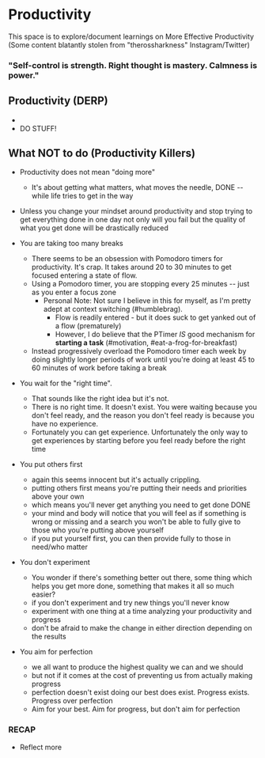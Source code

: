 # Productivity
This space is to explore/document learnings on More Effective Productivity
(Some content blatantly stolen from "therossharkness" Instagram/Twitter)

### "Self-control is strength. Right thought is mastery. Calmness is power."


## Productivity (DERP)
- <Words go here>
- DO STUFF!



## What NOT to do (Productivity Killers)
- Productivity does not mean "doing more"
  - It's about getting what matters, what moves the needle, DONE -- while life tries to get in the way

- Unless you change your mindset around productivity and stop trying to get everything done in one day not only will you fail but the quality of what you get done will be drastically reduced

- You are taking too many breaks
  - There seems to be an obsession with Pomodoro timers for productivity. It's crap. It takes around 20 to 30 minutes to get focused entering a state of flow. 
  - Using a Pomodoro timer, you are stopping every 25 minutes -- just as you enter a focus zone
    - Personal Note: Not sure I believe in this for myself, as I'm pretty adept at context switching (#humblebrag). 
      - Flow is readily entered - but it does suck to get yanked out of a flow (prematurely)
      - However, I do believe that the PTimer *IS* good mechanism for __starting a task__ (#motivation, #eat-a-frog-for-breakfast)
  - Instead progressively overload the Pomodoro timer each week by doing slightly longer periods of work until you're doing at least 45 to 60 minutes of work before taking a break

- You wait for the "right time".
  - That sounds like the right idea but it's not. 
  - There is no right time. It doesn't exist. You were waiting because you don't feel ready, and the reason you don't feel ready is because you have no experience.
  - Fortunately you can get experience. Unfortunately the only way to get experiences by starting before you feel ready before the right time

- You put others first
  - again this seems innocent but it's actually crippling.
  - putting others first means you're putting their needs and priorities above your own
  - which means you'll never get anything you need to get done DONE
  - your mind and body will notice that you will feel as if something is wrong or missing and a search you won't be able to fully give to those who you're putting above yourself
  - if you put yourself first, you can then provide fully to those in need/who matter

- You don't experiment
  - You wonder if there's something better out there, some thing which helps you get more done, something that makes it all so much easier?
  - if you don't experiment and try new things you'll never know
  - experiment with one thing at a time analyzing your productivity and progress
  - don't be afraid to make the change in either direction depending on the results

- You aim for perfection
  - we all want to produce the highest quality we can and we should
  - but not if it comes at the cost of preventing us from actually making progress
  - perfection doesn't exist doing our best does exist. Progress exists. Progress over perfection
  - Aim for your best. Aim for progress, but don't aim for perfection
  
### RECAP
  - Reflect more





